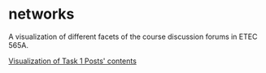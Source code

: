 # networks

A visualization of different facets of the course discussion forums in ETEC 565A.

[Visualization of Task 1 Posts' contents](/t1-posts)
